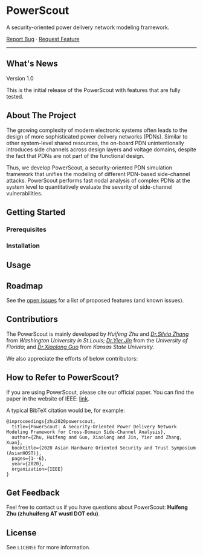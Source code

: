 # PowerScout

A security-oriented power delivery network modeling framework.

<!-- PROJECT LOGO -->
  <p align="left">
    <a href="https://github.com/xz-group/PowerScout/issues">Report Bug</a>
    ·
    <a href="https://github.com/xz-group/PowerScout/issues">Request Feature</a>
  </p>

---



## What's News

Version 1.0

This is the initial release of the PowerScout with features that are fully tested.



<!-- ABOUT THE PROJECT -->
## About The Project

The growing complexity of modern electronic systems often
leads to the design of more sophisticated power delivery networks
(PDNs). Similar to other system-level shared resources, the on-board PDN
unintentionally introduces side channels across design layers and voltage
domains, despite the fact that PDNs are not part of the functional design.

Thus, we develop PowerScout, a security-oriented PDN simulation framework that unifies
the modeling of different PDN-based side-channel attacks. PowerScout
performs fast nodal analysis of complex PDNs at the system level to
quantitatively evaluate the severity of side-channel vulnerabilities.



<!-- GETTING STARTED -->
## Getting Started

### Prerequisites


### Installation



<!-- USAGE EXAMPLES -->
## Usage


<!-- ROADMAP -->
## Roadmap

See the [open issues](https://github.com/xz-group/PowerScout/issues/issues) for a list of proposed features (and known issues).


## Contributiors
The PowerScout is mainly developed by *Huifeng Zhu* and *[Dr.Silvia Zhang](https://xzgroup.wustl.edu/people/xuan-silvia-zhang/)* from *Washington University in St.Louis*; *[Dr.Yier Jin](http://jin.ece.ufl.edu/)* from the *University of Florida*; and *[Dr.Xiaolong Guo](https://www.ece.k-state.edu/people/faculty/guo/)* from *Kansas State University*.

We also appreciate the efforts of below contributors: 

## How to Refer to PowerScout?
If you are using PowerScout, please cite our official paper. 
You can find the paper in the website of IEEE: [link](https://ieeexplore.ieee.org/abstract/document/9358263).

A typical BibTeX citation would be, for example:
```
@inproceedings{zhu2020powerscout,
  title={PowerScout: A Security-Oriented Power Delivery Network Modeling Framework for Cross-Domain Side-Channel Analysis},
  author={Zhu, Huifeng and Guo, Xiaolong and Jin, Yier and Zhang, Xuan},
  booktitle={2020 Asian Hardware Oriented Security and Trust Symposium (AsianHOST)},
  pages={1--6},
  year={2020},
  organization={IEEE}
}
```
## Get Feedback
Feel free to contact us if you have questions about PowerScout: **Huifeng Zhu (zhuhuifeng AT wustl DOT edu)**.

## License
See `LICENSE` for more information.